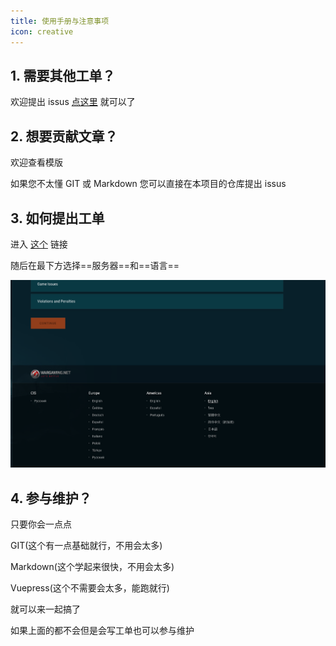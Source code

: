```yaml
---
title: 使用手册与注意事项
icon: creative
---
```


<!-- more -->

## 1. 需要其他工单？

欢迎提出 issus [点这里](https://github.com/OpenWargamingTicket/Discussions/issues) 就可以了

## 2. 想要贡献文章？

欢迎查看模版

如果您不太懂 GIT 或 Markdown 您可以直接在本项目的仓库提出 issus

## 3. 如何提出工单

进入 [这个](https://asia.wargaming.net/support/en/products/wows/help/) 链接

随后在最下方选择==服务器==和==语言==

![Alt text](/select_language.png)

## 4. 参与维护？

只要你会一点点 

GIT(这个有一点基础就行，不用会太多)

Markdown(这个学起来很快，不用会太多) 

Vuepress(这个不需要会太多，能跑就行)

就可以来一起搞了

如果上面的都不会但是会写工单也可以参与维护